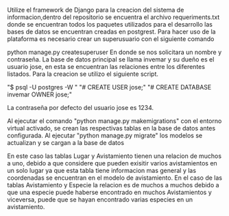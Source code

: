 Utilize el framework de Django para la creacion del sistema de informacion,dentro del repositorio se encuentra el archivo requeriments.txt donde se encuentran todos los paquetes utilizados para el desarrollo las bases de datos se encuentran creadas en postgrest.
Para hacer uso de la plataforma es necesario crear un superusuario con el siguiente comando

python manage.py createsuperuser
En donde se nos solicitara un nombre y contraseña.
La base de datos principal se llama invemar y su dueño es el usuario jose, en esta se encuentran las relaciones entre los diferentes listados. Para la creacion se utilizo el siguiente script.

"$ psql -U postgres -W "
"# CREATE USER jose;"
"# CREATE DATABASE invemar OWNER jose;"

La contraseña por defecto del usuario jose es 1234.

Al ejecutar el comando  "python manage.py makemigrations" con el entorno virtual activado, se crean las respectivas tablas en la base de datos antes configurada. Al ejecutar "python manage.py migrate" los modelos se actualizan y se cargan a la base de datos  

En este caso las tablas Lugar y Avistamiento tienen una relacion de muchos a uno, debido a que considere que pueden exisitir varios avistamientos en un solo lugar ya que esta tabla tiene informacion mas general y las coordenadas se encuentran en el modelo de avistamiento.
En el caso de las tablas Avistamiento y Especie la relacion es de muchos a muchos debido a que una especie puede haberse encontrado en muchos Avistamientos y viceversa, puede que se hayan encontrado varias especies en un avistamiento.
